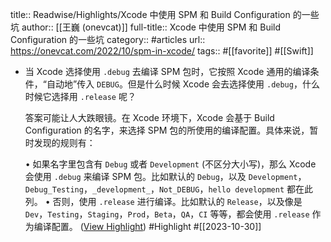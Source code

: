title:: Readwise/Highlights/Xcode 中使用 SPM 和 Build Configuration 的一些坑
author:: [[王巍 (onevcat)]]
full-title:: Xcode 中使用 SPM 和 Build Configuration 的一些坑
category:: #articles
url:: https://onevcat.com/2022/10/spm-in-xcode/
tags:: #[[favorite]] #[[Swift]]
- 当 Xcode 选择使用 `.debug` 去编译 SPM 包时，它按照 Xcode 通用的编译条件，“自动地”传入 `DEBUG`。但是什么时候 Xcode 会去选择使用 `.debug`，什么时候它选择用 `.release` 呢？
  
  答案可能让人大跌眼镜。在 Xcode 环境下，Xcode 会基于 Build Configuration 的名字，来选择 SPM 包的所使用的编译配置。具体来说，暂时发现的规则有：
  
  •   如果名字里包含有 `Debug` 或者 `Development` (不区分大小写)，那么 Xcode 会使用 `.debug` 来编译 SPM 包。比如默认的 `Debug`，以及 `Development`，`Debug_Testing`，`_development_`，`Not_DEBUG`，`hello development` 都在此列。
  •   否则，使用 `.release` 进行编译。比如默认的 `Release`，以及像是 `Dev`，`Testing`，`Staging`，`Prod`，`Beta`，`QA`，`CI` 等等，都会使用 `.release` 作为编译配置。 ([View Highlight](https://read.readwise.io/read/01hdzq8dx12p77w6h3mvdw131j)) #Highlight #[[2023-10-30]]